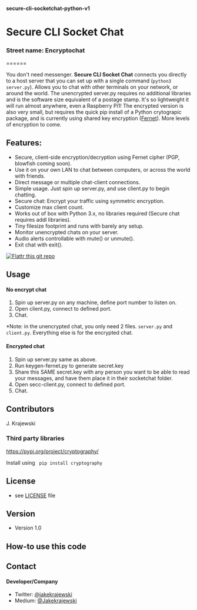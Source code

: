 #### secure-cli-socketchat-python-v1
# Secure CLI Socket Chat
### Street name: Encryptochat
======

You don't need messenger. **Secure CLI Socket Chat** connects you directly to a host server that you can set up with a single command (```python3 server.py```). Allows you to chat with other terminals on your network, or around the world. The unencrypted server.py requires no additional libraries and is the software size equivalent of a postage stamp. It's so lightweight it will run almost anywhere, even a Raspberry Pi1! The encrypted version is also very small, but requires the quick pip install of a Python crytograpic package, and is currently using shared key encryption ([Fernet](https://medium.com/coinmonks/if-youre-struggling-picking-a-crypto-suite-fernet-may-be-the-answer-95196c0fec4b)). More levels of encryption to come. 

## Features:
* Secure, client-side encryption/decryption using Fernet cipher (PGP, blowfish coming soon).
* Use it on your own LAN to chat between computers, or across the world with friends.
* Direct message or multiple chat-client connections.
* Simple usage. Just spin up server.py, and use client.py to begin chatting. 
* Secure chat: Encrypt your traffic using symmetric encryption.
* Customize max client count.
* Works out of box with Python 3.x, no libraries required (Secure chat requires addl libraries).
* Tiny filesize footprint and runs with barely any setup.
* Monitor unencrypted chats on your server.
* Audio alerts controllable with mute() or unmute().
* Exit chat with exit().

[![Flattr this git repo](http://api.flattr.com/button/flattr-badge-large.png)](https://flattr.com/submit/auto?user_id=diamondhawk&url=https://github.com/sachio222/socketchat_v1)

## Usage

#### No encrypt chat
1. Spin up server.py on any machine, define port number to listen on. 
2. Open client.py, connect to defined port.
3. Chat.

*Note: in the unencrypted chat, you only need 2 files. ```server.py``` and ```client.py```. Everything else is for the encrypted chat. 

#### Encrypted chat
1. Spin up server.py same as above. 
2. Run keygen-fernet.py to generate secret.key
3. Share this SAME secret.key with any person you want to be able to read your messages, and have them place it in their socketchat folder.
4. Open secc-client.py, connect to defined port. 
5. Chat.

## Contributors
J. Krajewski


### Third party libraries
https://pypi.org/project/cryptography/

Install using ``` pip install cryptography```

## License 
* see [LICENSE](https://github.com/username/sw-name/blob/master/LICENSE.md) file

## Version 
* Version 1.0

## How-to use this code

## Contact
#### Developer/Company

* Twitter: [@jakekrajewski](https://twitter.com/jakekrajewski "@jakekrajewski")
* Medium: [@Jakekrajewski](https://medium.com/@Jakekrajewski)


